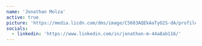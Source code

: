 ```yaml
---
name: 'Jonathan Molza'
active: true
picture: 'https://media.licdn.com/dms/image/C5603AQEkAaTyO2S-dA/profile-displayphoto-shrink_400_400/0/1554037671036?e=1700092800&v=beta&t=XrSOCJ5RpbZ8TlS6Y3jviWEvDMk_v7XaAXBs8-6rOC0'
socials:
  - linkedin: 'https://www.linkedin.com/in/jonathan-m-44a8ab116/'
---
```

